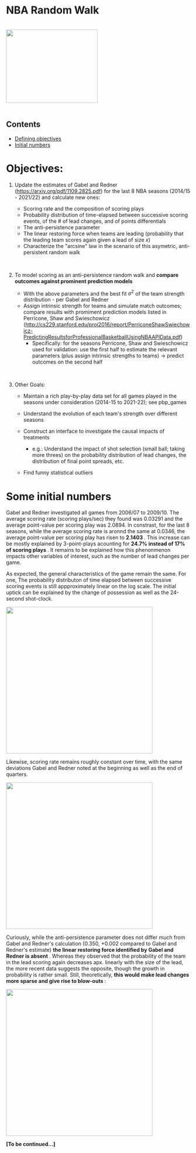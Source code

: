 # NBA Random Walk

<br>
<img src="https://wallpaperaccess.com/full/1305340.jpg" width="250" height="200" />
<br> <br>

## Contents 

* <a href=https://github.com/bryantx22/nba_random_walk#objectives> Defining objectives </a>
* <a href=https://github.com/bryantx22/nba_random_walk/blob/main/README.md#some-initial-numbers> Initial numbers </a>


# Objectives:

1. Update the estimates of Gabel and Redner (https://arxiv.org/pdf/1109.2825.pdf) for the last 8 NBA seasons (2014/15 - 2021/22) and calculate new ones:
    
    - Scoring rate and the composition of scoring plays
    - Probability distribution of time-elapsed between successive scoring events, of the # of lead changes, and of points differentials
    - The anti-persistence parameter 
    - The linear restoring force when teams are leading (probability that the leading team scores again given a lead of size $x$)
    - Characterize the "arcsine" law in the scenario of this asymetric, anti-persistent random walk

<br>

2. To model scoring as an anti-persistence random walk and <strong> compare outcomes against prominent prediction models </strong>

    - With the above parameters and the best fit $\sigma^2$ of the team strength distribution - per Gabel and Redner
    - Assign intrinsic strength for teams and simulate match outcomes; compare results with promiment prediction models listed in Perricone, Shaw and Swieschowicz (http://cs229.stanford.edu/proj2016/report/PerriconeShawSwiechowicz-PredictingResultsforProfessionalBasketballUsingNBAAPIData.pdf)
        - Specifically: for the seasons Perricone, Shaw and Swieschowicz used for validation: use the first half to estimate the relevant parameters (plus assign intrinsic strengths to teams) $\rightarrow$ predict outcomes on the second half 

<br>

3. Other Goals:
 
    - Maintain a rich play-by-play data set for all games played in the seasons under consideration (2014-15 to 2021-22); see pbp_games
    - Understand the evolution of each team's strength over different seasons
    - Construct an interface to investigate the causal impacts of treatments
        - e.g.: Understand the impact of shot selection (small ball; taking more threes) on the probability distribution of lead changes, the distribution of final point spreads, etc.

    - Find funny statistical outliers 


# Some initial numbers

Gabel and Redner investigated all games from 2006/07 to 2009/10. The average scoring rate (scoring plays/sec) they found was 0.03291 and the average point-value per scoring play was 2.0894. In constrast, for the last 8 seasons, while the average scoring rate is aronnd the same at 0.0346, the average point-value per scoring play has risen to <strong> 2.1403 </strong>. This increase can be mostly explained by 3-point-plays acounting for <strong> 24.7% instead of 17% of scoring plays </strong>. It remains to be explained how this phenonmenon impacts other variables of interest, such as the number of lead changes per game. 

As expected, the general characteristics of the game remain the same. For one, The probability distributon of time elapsed between successive scoring events is still appproximately linear on the log scale. The initial uptick can be explained by the change of possession as well as the 24-second shot-clock. 

<image src="https://github.com/bryantx22/nba_random_walk/blob/main/figures/delta_t_prob.png?raw=true" height="400"/>

Likewise, scoring rate remains roughly constant over time, with the same deviations Gabel and Redner noted at the beginning as well as the end of quarters. 

<image src="https://github.com/bryantx22/nba_random_walk/blob/main/figures/scoring_rate.png?raw=true" height="400"/>

Curiously, while the anti-persistence parameter does not differ much from Gabel and Redner's calculation (0.350, +0.002 compared to Gabel and Redner's estimate) <strong> the linear restoring force identified by Gabel and Redner is absent </strong>. Whereas they observed that the probability of the team in the lead scoring again decreases apx. linearly with the size of the lead, the more recent data suggests the opposite, though the growth in probability is rather small. Still, theoretically, <strong> this would make lead changes more sparse and give rise to blow-outs </strong>:

<image src="https://github.com/bryantx22/nba_random_walk/blob/main/figures/restoring_force.png" height="400"/>

<strong> [To be continued...] </strong>